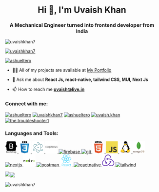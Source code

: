 <h1 align="center">Hi 👋, I'm Uvaish Khan</h1>
<h3 align="center">A Mechanical Engineer turned into frontend developer from India</h3>

<p align="left"> <img src="https://komarev.com/ghpvc/?username=uvaishkhan7&label=Profile%20views&color=0e75b6&style=flat" alt="uvaishkhan7" /> </p>

<p align="left"> 
  <a href="https://github.com/ryo-ma/github-profile-trophy"> 
  <img src="https://github-profile-trophy.vercel.app/?username=uvaishkhan7" alt="uvaishkhan7" /> 
</a>
</p>

<p align="left"> <a href="https://twitter.com/ashueltero" target="blank"><img src="https://img.shields.io/twitter/follow/ashueltero?logo=twitter&style=for-the-badge" alt="ashueltero" /></a> </p>

- 👨‍💻 All of my projects are available at [My Portfolio](http://uvaishk.vercel.app)

- 💬 Ask me about **React Js, react-native, tailwind CSS, MUI, Next Js**

- 📫 How to reach me **uvaish@live.in**

<h3 align="left">Connect with me:</h3>
<p align="left"> <a href="https://twitter.com/ashueltero" target="blank"><img align="center" src="https://raw.githubusercontent.com/rahuldkjain/github-profile-readme-generator/master/src/images/icons/Social/twitter.svg" alt="ashueltero" height="30" width="40" /></a> <a href="https://linkedin.com/in/uvaishkhan7" target="blank"><img align="center" src="https://raw.githubusercontent.com/rahuldkjain/github-profile-readme-generator/master/src/images/icons/Social/linked-in-alt.svg" alt="uvaishkhan7" height="30" width="40" /></a>  <a href="https://fb.com/ashueltero" target="blank"><img align="center" src="https://raw.githubusercontent.com/rahuldkjain/github-profile-readme-generator/master/src/images/icons/Social/facebook.svg" alt="ashueltero" height="30" width="40" /></a> <a href="https://instagram.com/uvaish.khan" target="blank"><img align="center" src="https://raw.githubusercontent.com/rahuldkjain/github-profile-readme-generator/master/src/images/icons/Social/instagram.svg" alt="uvaish.khan" height="30" width="40" /></a> <a href="https://www.youtube.com/@The.TroubleShooter" target="blank"><img align="center" src="https://raw.githubusercontent.com/rahuldkjain/github-profile-readme-generator/master/src/images/icons/Social/youtube.svg" alt="the.troubleshooter1" height="30" width="40" /></a>
</p>

<h3 align="left">Languages and Tools:</h3>
<p align="left"> 
  <a href="https://getbootstrap.com" target="_blank" rel="noreferrer"> 
    <img src="https://raw.githubusercontent.com/devicons/devicon/master/icons/bootstrap/bootstrap-plain-wordmark.svg" alt="bootstrap" width="40" height="40"/> 
  </a>
  <a href="https://www.w3schools.com/css/" target="_blank" rel="noreferrer">
    <img src="https://raw.githubusercontent.com/devicons/devicon/master/icons/css3/css3-original-wordmark.svg" alt="css3" width="40" height="40"/>
  </a>
  <a href="https://www.electronjs.org" target="_blank" rel="noreferrer"> 
    <img src="https://raw.githubusercontent.com/devicons/devicon/master/icons/electron/electron-original.svg" alt="electron" width="40" height="40"/> 
  </a> 
  <a href="https://expressjs.com" target="_blank" rel="noreferrer">
    <img src="https://raw.githubusercontent.com/devicons/devicon/master/icons/express/express-original-wordmark.svg" alt="express" width="40" height="40"/> 
  </a> 
  <a href="https://firebase.google.com/" target="_blank" rel="noreferrer"> <img src="https://www.vectorlogo.zone/logos/firebase/firebase-icon.svg" alt="firebase" width="40" height="40"/> </a> <a href="https://git-scm.com/" target="_blank" rel="noreferrer"> <img src="https://www.vectorlogo.zone/logos/git-scm/git-scm-icon.svg" alt="git" width="40" height="40"/> </a> <a href="https://www.w3.org/html/" target="_blank" rel="noreferrer"> <img src="https://raw.githubusercontent.com/devicons/devicon/master/icons/html5/html5-original-wordmark.svg" alt="html5" width="40" height="40"/> </a> <a href="https://developer.mozilla.org/en-US/docs/Web/JavaScript" target="_blank" rel="noreferrer"> <img src="https://raw.githubusercontent.com/devicons/devicon/master/icons/javascript/javascript-original.svg" alt="javascript" width="40" height="40"/> </a> <a href="https://www.linux.org/" target="_blank" rel="noreferrer"> <img src="https://raw.githubusercontent.com/devicons/devicon/master/icons/linux/linux-original.svg" alt="linux" width="40" height="40"/> </a> <a href="https://www.mongodb.com/" target="_blank" rel="noreferrer"> <img src="https://raw.githubusercontent.com/devicons/devicon/master/icons/mongodb/mongodb-original-wordmark.svg" alt="mongodb" width="40" height="40"/> </a> <a href="https://nextjs.org/" target="_blank" rel="noreferrer"> <img src="https://cdn.worldvectorlogo.com/logos/nextjs-2.svg" alt="nextjs" width="40" height="40"/> </a> <a href="https://nodejs.org" target="_blank" rel="noreferrer"> <img src="https://raw.githubusercontent.com/devicons/devicon/master/icons/nodejs/nodejs-original-wordmark.svg" alt="nodejs" width="40" height="40"/> </a> <a href="https://postman.com" target="_blank" rel="noreferrer"> <img src="https://www.vectorlogo.zone/logos/getpostman/getpostman-icon.svg" alt="postman" width="40" height="40"/> </a> <a href="https://reactjs.org/" target="_blank" rel="noreferrer"> <img src="https://raw.githubusercontent.com/devicons/devicon/master/icons/react/react-original-wordmark.svg" alt="react" width="40" height="40"/> </a> <a href="https://reactnative.dev/" target="_blank" rel="noreferrer"> <img src="https://reactnative.dev/img/header_logo.svg" alt="reactnative" width="40" height="40"/> </a> <a href="https://redux.js.org" target="_blank" rel="noreferrer"> <img src="https://raw.githubusercontent.com/devicons/devicon/master/icons/redux/redux-original.svg" alt="redux" width="40" height="40"/> </a> <a href="https://tailwindcss.com/" target="_blank" rel="noreferrer"> <img src="https://www.vectorlogo.zone/logos/tailwindcss/tailwindcss-icon.svg" alt="tailwind" width="40" height="40"/> </a> </p>

<a href="https://github.com/UvaishKhan7/github-readme-stats" title="Go to Source">
  <img align="left" src="https://github-readme-stats.vercel.app/api?username=UvaishKhan7&bg_color=30,e96443,904e95&title_color=fff&text_color=fff" />
</a>

<a href="https://github.com/UvaishKhan7/github-readme-stats">
  <img align="center" src="https://github-readme-stats.vercel.app/api/top-langs/?username=UvaishKhan7&hide=c%23,powershell,Mathematica,Ruby,Objective-C,Objective-C%2b%2b,Cuda&title_color=fff&text_color=ffffff&icon_color=61dafb&bg_color=30,e96443,904e95&langs_count=8&layout=compact&border_color=61dafb&hide_border=true" />
</a>
    
<p>
  <img align="center" src="https://github-readme-streak-stats.herokuapp.com/?user=uvaishkhan7&" alt="uvaishkhan7" />
</p>

<p>
  <img align="center src="https://activity-graph.herokuapp.com/graph?username=UvaishKhan7&theme=dracula&bg_color=30,e96443,904e95&hide_border=true" width="100%"/>
</p>
